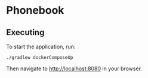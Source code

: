# Phonebook

## Executing

To start the application, run:

```
./gradlew dockerComposeUp
```

Then navigate to [http://localhost:8080](http://localhost:8080) in your browser.
